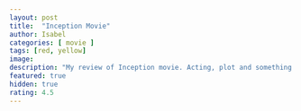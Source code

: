 ```yaml
---
layout: post
title:  "Inception Movie"
author: Isabel
categories: [ movie ]
tags: [red, yellow]
image:
description: "My review of Inception movie. Acting, plot and something else in this short description."
featured: true
hidden: true
rating: 4.5
---
```


